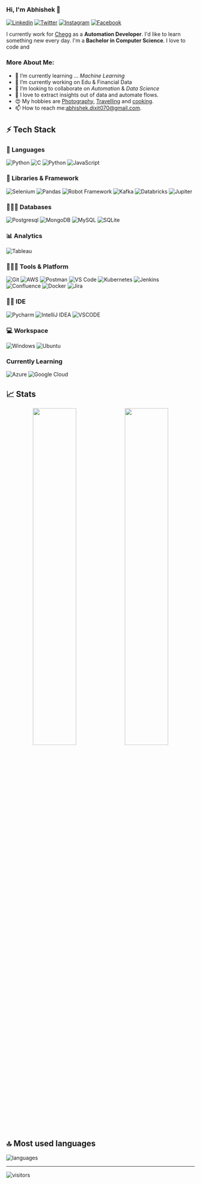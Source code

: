 ### Hi, I'm Abhishek 👋

[![Linkedin](https://img.shields.io/badge/LinkedIn-0077B5?style=flat&logo=linkedin&logoColor=white&link=https://www.linkedin.com/in/fallingmeteroid/)](https://www.linkedin.com/in/fallingmeteroid/) 
[![Twitter](https://img.shields.io/badge/Twitter-1DA1F2?style=flat&logo=twitter&logoColor=white&link=https://twitter.com/Justzz_abhi)](https://twitter.com/Justzz_abhi) 
[![Instagram](https://img.shields.io/badge/Instagram-E4405F?style=flat&logo=instagram&logoColor=white&link=https://www.instagram.com/explore_with__abhi/?hl=en)](https://www.instagram.com/explore_with__abhi/?hl=en) 
[![Facebook](https://img.shields.io/badge/Facebook-1877F2?style=flat&logo=facebook&logoColor=white&link=https://www.facebook.com/im.abhifru)](https://www.facebook.com/im.abhifru)

I currently work for [Chegg](https://www.chegg.com/) as a **Automation Developer**. I'd like to learn something new every day. I'm a **Bachelor in Computer Science**. I love to code and 

### More About Me:

* 🌱 I’m currently learning ... *Machine Learning* 
* 🔭 I’m currently working on Edu & Financial Data
* 👯 I’m looking to collaborate on *Automation* & *Data Science*
* 💌 I love to extract insights out of data and automate flows.
* 😍 My hobbies are [Photography](), [Travelling]() and [cooking]().
* 📫 How to reach me:[abhishek.dixit070@gmail.com](mailto:abhishek.dixit070@gmail.com).


## ⚡ Tech Stack

### 🚀 Languages

![Python](https://img.shields.io/badge/Python-FFD43B?style=flat&logo=python&logoColor=306998)
![C](https://img.shields.io/badge/C-00599C?style=flat&logo=c&logoColor=white)
![Python](https://img.shields.io/badge/python-3670A0?style=flat&logo=python&logoColor=ffdd54) 
![JavaScript](https://img.shields.io/badge/javascript-%23323330.svg?style=flat&logo=javascript&logoColor=%23F7DF1E) 

### 🧩 Libraries & Framework

![Selenium](https://img.shields.io/badge/Selenium-43B02A?style=flat&logo=Selenium&logoColor=white) 
![Pandas](https://img.shields.io/badge/Pandas-2C2D72?style=flat&logo=pandas&logoColor=white)
![Robot Framework](https://img.shields.io/badge/Robot%20Framework-000000?style=flat&logo=robot-framework&logoColor=white)
![Kafka](https://img.shields.io/badge/Apache_Kafka-231F20?style=flat&logo=apache-kafka&logoColor=white)
![Databricks](https://img.shields.io/badge/dbt-FF694B?style=flat&logo=dbt&logoColor=white)
![Jupiter](https://img.shields.io/badge/Jupyter-F37626.svg?&style=flat&logo=Jupyter&logoColor=white)

### 🧑🏻‍💻 Databases

![Postgresql](https://img.shields.io/badge/PostgreSQL-316192?style=for-the-badge&logo=postgresql&logoColor=white)
![MongoDB](https://img.shields.io/badge/MongoDB-%234ea94b.svg?style=flat&logo=mongodb&logoColor=white) 
![MySQL](https://img.shields.io/badge/mysql-%2300f.svg?style=flat&logo=mysql&logoColor=white) 
![SQLite](https://img.shields.io/badge/sqlite-%2307405e.svg?style=flat&logo=sqlite&logoColor=white)

### 📊 Analytics 
![Tableau]([{BadgeURLHere}](https://img.shields.io/badge/Tableau-E97627?style=flat&logo=Tableau&logoColor=white))

### 🧑🏻‍💻 Tools & Platform

![Git](https://img.shields.io/badge/Git-F05032?style=flat&logo=git&logoColor=white)
![AWS](https://img.shields.io/badge/AWS-%23FF9900.svg?style=flat&logo=amazon-aws&logoColor=white) 
![Postman](https://img.shields.io/badge/Postman-FF6C37?style=flat&logo=Postman&logoColor=white)
![VS Code](https://img.shields.io/badge/Visual_Studio_Code-0078D4?style=flat&logo=visual%20studio%20code&logoColor=white)
![Kubernetes](https://img.shields.io/badge/kubernetes-326ce5.svg?&style=flat&logo=kubernetes&logoColor=white)
![Jenkins](https://img.shields.io/badge/jenkins-%232C5263.svg?style=flat&logo=jenkins&logoColor=white)
![Confluence](https://img.shields.io/badge/confluence-%23172BF4.svg?style=flat&logo=confluence&logoColor=white) 
![Docker](https://img.shields.io/badge/docker-%230db7ed.svg?style=flat&logo=docker&logoColor=white)
![Jira](https://img.shields.io/badge/jira-%230A0FFF.svg?style=flat&logo=jira&logoColor=white) 

### 👩‍💻 IDE
![Pycharm](https://img.shields.io/badge/PyCharm-000000.svg?&style=flat&logo=PyCharm&logoColor=white)
![IntelliJ IDEA](https://img.shields.io/badge/IntelliJ_IDEA-000000.svg?style=flat&logo=intellij-idea&logoColor=white)
![VSCODE](https://img.shields.io/badge/VSCode-0078D4?style=flat&logo=visual%20studio%20code&logoColor=white)

### 💻 Workspace

![Windows](https://img.shields.io/badge/Windows-0078D6?style=flat&logo=windows&logoColor=white)
![Ubuntu](https://img.shields.io/badge/Ubuntu-E95420?style=flat&logo=ubuntu&logoColor=white)

### Currently Learning

![Azure](https://img.shields.io/badge/azure-%230072C6.svg?style=flat&logo=azure-devops&logoColor=white) 
![Google Cloud](https://img.shields.io/badge/Google%20Cloud-%234285F4.svg?style=flat&logo=google-cloud&logoColor=white)

## 📈 Stats

<p align="center">
  <img width="48%" src="https://github-readme-stats.vercel.app/api?username=adixit001&show_icons=true&hide_border=true&theme=radical" />
  <img width="48%" src="https://github-readme-streak-stats.herokuapp.com/?user=adixit001&hide_border=true&theme=radical" />
</p>

<br /><br />

## 🔝 Most used languages

  <img alt="languages" src="https://github-readme-stats.vercel.app/api/top-langs/?username=adixit001&layout=compact&hide_border=true&theme=radical" />

---

![visitors](https://visitor-badge.glitch.me/badge?page_id=adixit001&left_color=green&right_color=red)
